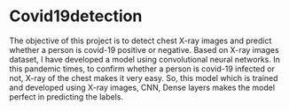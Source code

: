 # Covid19detection
The objective of this project is to detect chest X-ray images and predict whether a person is covid-19 positive or negative. Based on X-ray images dataset, I have developed a model using convolutional neural networks.
In this pandemic times, to confirm whether a person is covid-19 infected or not, X-ray of the chest makes it very easy. So, this model which is trained and developed using X-ray images, CNN, Dense layers makes the model perfect in predicting the labels.
